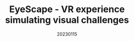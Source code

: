 ---
title: "EyeScape - VR experience simulating visual challenges"
team: "Priyadarshi Satyam | Elvira Mishra | Rani Panit | Dhanraj Singh"
tags: VR Quest Unity

video_provider: "youtube"
video_id:

header:
    teaser: /assets/img/projects/2023/course_project_3.jpg

overview: Text describing the project goes here. Text describing the project goes here. Text describing the project goes here. Text describing the project goes here. Text describing the project goes here. Text describing the project goes here. Text describing the project goes here. Text describing the project goes here.


project-link:

active: "yes"
type: "course"
year: "2023"
date: 20230115

---